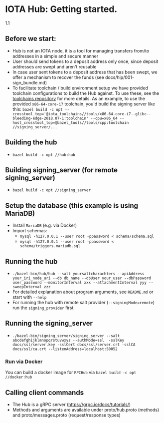 # IOTA Hub: Getting started.
1.1
## Before we start:
- Hub is not an IOTA node, it is a tool for managing transfers from/to addresses in a simple and secure manner
- User should send tokens to a deposit address only once, since deposit addresses are swept and aren't reusable
- In case user sent tokens to a deposit address that has been swept, we offer a mechanism to recover the funds (see docs/hip/001-sign_bundle.md)
- To facilitate toolchain / build environment setup we have provided toolchain configurations to build the Hub against.
  To use these, see the [toolchains repository](https://github.com/iotaledger/toolchains) for more details.
  As an example, to use the provided `x86-64-core-i7` toolchain, you'd build the signing server like this:
  `bazel build -c opt --crosstool_top='@iota_toolchains//tools/x86-64-core-i7--glibc--bleeding-edge-2018.07-1:toolchain' --cpu=x86_64 --host_crosstool_top=@bazel_tools//tools/cpp:toolchain //signing_server/...`

## Building the hub
- `bazel build -c opt //hub:hub`

## Building signing_server (for remote signing_server)
- `bazel build -c opt //signing_server`

## Setup the database (this example is using MariaDB)
- Install `MariaDB` (e.g. via Docker)
- Import schemas:
  - `mysql -h127.0.0.1 --user root -ppassword < schema/schema.sql`
  - `mysql -h127.0.0.1 --user root -ppassword < schema/triggers.mariadb.sql`

## Running the hub
- `./bazel-bin/hub/hub --salt yoursaltcharachters --apiAddress your_iri_node_uri --db db_name --dbUser your_user --dbPassword user_password --monitorInterval xxx --attachmentInterval yyy --sweepInterval zzz`
- For detailed explanation about program arguments, see `README.md` or start with `--help`
- For running the hub with remote salt provider (`--signingMode=remote`) run the `signing_provider` first

## Running the signing_server
- `./bazel-bin/signing_server/signing_server --salt abcdefghijklmnopqrstuvwxyz --authMode=ssl  -sslKey docs/ssl/server.key -sslCert docs/ssl/server.crt -sslCA docs/ssl/ca.crt --listenAddress=localhost:50052`

### Run via Docker
You can build a docker image for `RPCHub` via `bazel build -c opt //docker:hub`

## Calling client commands
- The Hub is a gRPC server (https://grpc.io/docs/tutorials/)
- Methods and arguments are available under proto/hub.proto (methods) and proto/messages.proto (request/response types)

